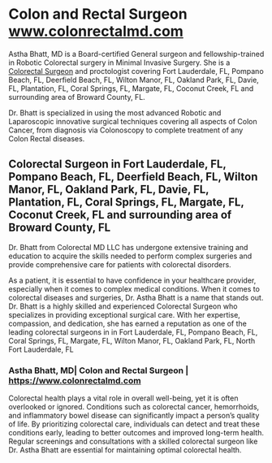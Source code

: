 # Colon and Rectal Surgeon www.colonrectalmd.com
Astha Bhatt, MD is a Board-certified General surgeon and fellowship-trained in Robotic Colorectal surgery in Minimal Invasive Surgery. She is a [Colorectal Surgeon](www.colonrectalmd.com) and proctologist covering Fort Lauderdale, FL, Pompano Beach, FL, Deerfield Beach, FL, Wilton Manor, FL, Oakland Park, FL, Davie, FL, Plantation, FL, Coral Springs, FL, Margate, FL, Coconut Creek, FL and surrounding area of Broward County, FL.

Dr. Bhatt is specialized in using the most advanced Robotic and Laparoscopic innovative surgical techniques covering all aspects of Colon Cancer, from diagnosis via Colonoscopy to complete treatment of any Colon Rectal diseases.
## Colorectal Surgeon in Fort Lauderdale, FL, Pompano Beach, FL, Deerfield Beach, FL, Wilton Manor, FL, Oakland Park, FL, Davie, FL, Plantation, FL, Coral Springs, FL, Margate, FL, Coconut Creek, FL and surrounding area of Broward County, FL
Dr. Bhatt from Colorectal MD LLC has undergone extensive training and education to acquire the skills needed to perform complex surgeries and provide comprehensive care for patients with colorectal disorders.

As a patient, it is essential to have confidence in your healthcare provider, especially when it comes to complex medical conditions. When it comes to colorectal diseases and surgeries, Dr. Astha Bhatt is a name that stands out. Dr. Bhatt is a highly skilled and experienced Colorectal Surgeon who specializes in providing exceptional surgical care. With her expertise, compassion, and dedication, she has earned a reputation as one of the leading colorectal surgeons in in Fort Lauderdale, FL, Pompano Beach, FL, Coral Springs, FL, Margate, FL, Wilton Manor, FL, Oakland Park, FL, North Fort Lauderdale, FL

### Astha Bhatt, MD| Colon and Rectal Surgeon | https://www.colonrectalmd.com 
Colorectal health plays a vital role in overall well-being, yet it is often overlooked or ignored. Conditions such as colorectal cancer, hemorrhoids, and inflammatory bowel disease can significantly impact a person’s quality of life. By prioritizing colorectal care, individuals can detect and treat these conditions early, leading to better outcomes and improved long-term health. Regular screenings and consultations with a skilled colorectal surgeon like Dr. Astha Bhatt are essential for maintaining optimal colorectal health.
